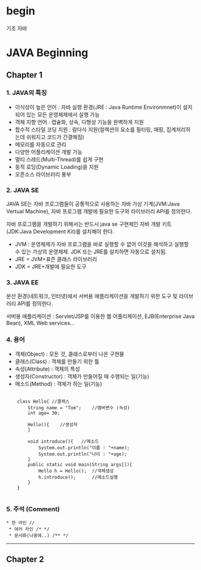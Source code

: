 # begin

기초 자바

# JAVA Beginning

## Chapter 1

### 1. JAVA의 특징

* 이식성이 높은 언어 : 자바 실행 환경(JRE : Java Runtime Environmnet)이 설치되어 있는 모든 운영체제에서 실행 가능
* 객체 지향 언어 : 캡슐화, 상속, 다형성 기능을 완벽하게 지원
* 합수적 스타일 코딩 지원 : 람다식 지원(컬렉션의 요소를 필터링, 매핑, 집계처리하는데 쉬워지고 코드가 간결해짐)
* 메모리를 자동으로 관리
* 다양한 어플리케이션 개발 가능
* 멀티 스레드(Multi-Thread)를 쉽게 구현
* 동적 로딩(Dynamic Loading)을 지원
* 오픈소스 라이브러리 풍부

### 2. JAVA SE

JAVA SE는 자바 프로그램들이 공통적으로 사용하는 자바 가상 기계(JVM:Java Vertual Machine), 자바 프로그램 개발에 필요한 도구와 라이브러리 API를 정의한다.

자바 프로그램을 개발하기 위해서는 반드시 java se 구현체인 자바 개발 키트(JDK:Java Development Kit)를 설치해야 한다.

* JVM : 운영체제가 자바 프로그램을 바로 실행할 수 없어 이것을 해석하고 실행할 수 있는 가상의 운영체제. JDK 또는 JRE를 설치하면 자동으로 설치됨.
* JRE = JVM+표즌 클래스 라이브러리
* JDK = JRE+개발에 필요한 도구

### 3. JAVA EE

분산 환경(네트워크, 인터넷)에서 서버용 애플리케이션을 개발하기 위한 도구 및 라이브러리 API를 정의한다.

서버용 애플리케이션 : Servlet/JSP를 이용한 웹 어플리케이션, EJB(Enterprise Java Bean), XML Web services...

### 4. 용어
* 객체(Object) : 모든 것, 클래스로부터 나온 구현물
* 클래스(Class) : 객체를 만들기 위한 틀
* 속성(Attribute) : 객체의 특성
* 생성자(Constructor) : 객체가 만들어질 때 수행되는 일(기능)
* 메소드(Method) : 객체가 하는 일(기능)

<pre><code>
	class Hello{ //클래스
		String name = "Tom";	//멤버변수 (속성)
		int age= 30;
		
		Hello(){	//생성자
		}
        
		void introduce(){	//메소드
			System.out.println("이름 : "+name);
			System.out.println("나이 : "+age);
		}
		public static void main(String args[]){
			Hello h = Hello();	//객체생성
			h.introduce();		//메소드실행
		}
	}
	</code></pre>
	
### 5. 주석 (Comment)
    * 한 라인 //
	 * 여러 라인 /* */
	 * 문서화(나중에..) /** */
------------------------------------------------- 

## Chapter 2

